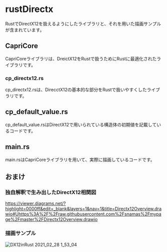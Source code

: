 # rustDirectx
RustでDirectX12を扱えるようにしたライブラリと、それを用いた描画サンプルが含まれています。
## CapriCore
CapriCoreライブラリは、DreictX12をRustで扱うためにRustに最適化されたライブラリです。
### cp_directx12.rs
cp_directx12.rsは、DirecctX12の基本的な部分をRustで扱いやすくしたライブラリです。
## cp_default_value.rs
cp_default_value.rsはDirectX12で用いられている構造体の初期値を記載しているコードです。
## main.rs
main.rsはCapriCoreライブラリを用いて、実際に描画しているコードです。


## おまけ
### 独自解釈で生み出したDirectX12相関図
https://viewer.diagrams.net/?highlight=0000ff&edit=_blank&layers=1&nav=1&title=Directx12Overview.drawio#Uhttps%3A%2F%2Fraw.githubusercontent.com%2Fsnamas%2Fmypage%2Fmaster%2FDirectx12Overview.drawio

### 描画サンプル
![DX12inRust 2021_02_28 1_53_04](https://user-images.githubusercontent.com/43674314/109393926-ba5a3b00-7967-11eb-9476-9e5855772695.png)
